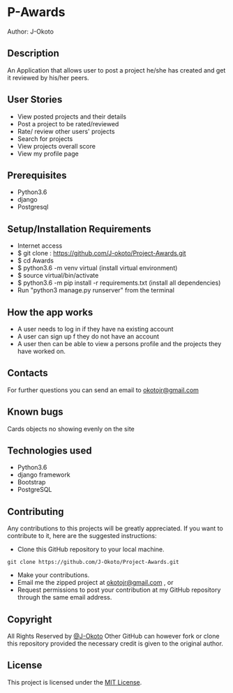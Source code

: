 # P-Awards

Author: J-Okoto

## Description

An Application that allows  user to post a project he/she has created and get it reviewed by his/her peers.

## User Stories

* View posted projects and their details
* Post a project to be rated/reviewed
* Rate/ review other users' projects
* Search for projects 
* View projects overall score
* View my profile page




##  Prerequisites
* Python3.6
* django
* Postgresql

## Setup/Installation Requirements
* Internet access
* $ git clone : https://github.com/J-okoto/Project-Awards.git
* $ cd Awards
* $ python3.6 -m venv virtual (install virtual environment)
* $ source virtual/bin/activate
* $ python3.6 -m pip install -r requirements.txt (install all dependencies)
*  Run "python3 manage.py runserver" from the terminal

## How the app works
* A user needs to log in if they have na existing account
* A user can sign up f they do not have an account
* A user then can be able to view a persons profile and the projects they have worked on.


## Contacts
For further questions you can send an email to okotojr@gmail.com

## Known bugs


Cards objects no showing evenly on the site

## Technologies used 

* Python3.6
* django framework
* Bootstrap
* PostgreSQL

    
## Contributing

Any contributions to this projects will be greatly appreciated. If you want to contribute to it, here are the suggested instructions:
* Clone this GitHub repository to your local machine.

```
git clone https://github.com/J-Okoto/Project-Awards.git
```
* Make your contributions.
* Email me the zipped project at okotojr@gmail.com , or
* Request permissions to post your contribution at my GitHub repository through the same email address.





## Copyright

All Rights Reserved by [@J-Okoto](https://github.com/J-Okoto)
Other GitHub can however fork or clone this repository provided the necessary credit is given to the original author.

## License 

This project is licensed under the [MIT License](License). 
